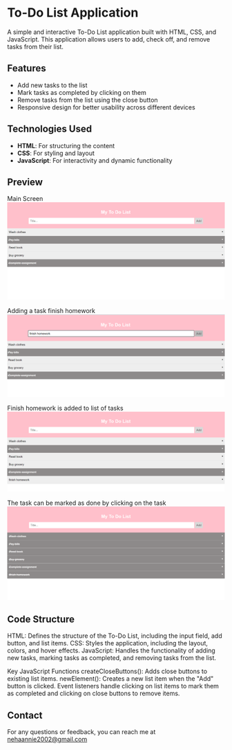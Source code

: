 # To-Do List Application

A simple and interactive To-Do List application built with HTML, CSS, and JavaScript. This application allows users to add, check off, and remove tasks from their list.

## Features

- Add new tasks to the list
- Mark tasks as completed by clicking on them
- Remove tasks from the list using the close button
- Responsive design for better usability across different devices

## Technologies Used

- **HTML**: For structuring the content
- **CSS**: For styling and layout
- **JavaScript**: For interactivity and dynamic functionality

## Preview

Main Screen 
![Main Page 1](to1.png)

Adding a task finish homework
![Main Page 2](to2.png)

Finish homework is added to list of tasks
![Main Page 3](to3.png)

The task can be marked as done by clicking on the task
![Main Page 4](to4.png)

## Code Structure
HTML: Defines the structure of the To-Do List, including the input field, add button, and list items.
CSS: Styles the application, including the layout, colors, and hover effects.
JavaScript: Handles the functionality of adding new tasks, marking tasks as completed, and removing tasks from the list.

Key JavaScript Functions
createCloseButtons(): Adds close buttons to existing list items.
newElement(): Creates a new list item when the "Add" button is clicked.
Event listeners handle clicking on list items to mark them as completed and clicking on close buttons to remove items.

## Contact
For any questions or feedback, you can reach me at nehaannie2002@gmail.com

